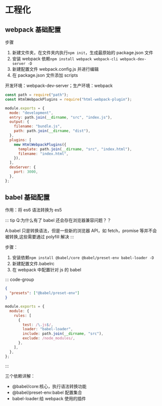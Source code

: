 # 工程化

## webpack 基础配置

步骤

1. 新建文件夹，在文件夹内执行`npm init`，生成最原始的 package.json 文件
2. 安装 webpack 依赖`npm install webpack webpack-cli webpack-dev-server -D`
3. 新建配置文件 webpack.config.js 并进行编辑
4. 在 package.json 文件添加 scripts

开发环境：webpack-dev-server；生产环境：webpack

```js [webpack.config.js]
const path = require("path");
const HtmlWebpackPlugins = require("html-webpack-plugin");

module.exports = {
  mode: "development",
  entry: path.join(__dirname, "src", "index.js"),
  output: {
    filename: "bundle.js",
    path: path.join(__dirname, "dist"),
  },
  plugins: [
    new HtmlWebpackPlugins({
      template: path.join(__dirname, "src", "index.html"),
      filename: "index.html",
    }),
  ],
  devServer: {
    port: 3000,
  },
};
```

## babel 基础配置

作用：将 es6 语法转换为 es5

::: tip
Q:为什么有了 babel 还会存在浏览器兼容问题？？

A:babel 只是转换语法，但是一些新的浏览器 API，如 fetch，promise 等并不会被转换,这些需要通过 polyfill 解决
:::

步骤：

1. 安装依赖`npm install @babel/core @babel/preset-env babel-loader -D`
2. 新建配置文件.babelrc
3. 在 webpack 中配置针对 js 的 babel

::: code-group

```json [.babelrc]
{
  "presets": ["@babel/preset-env"]
}
```

```js [webpack.config.js]
module.exports = {
  module: {
    rules: [
      {
        test: /\.js$/,
        loader: "babel-loader",
        include: path.join(__dirname, "src"),
        exclude: /node_modules/,
      },
    ],
  },
};
```

:::

三个依赖详解：

- @babel/core:核心，执行语法转换功能
- @babel/preset-env:babel 配置集合
- babel-loader:给 webpack 使用的插件
